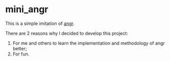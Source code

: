 # mini_angr

This is a simple imitation of [angr](https://github.com/angr/angr).

There are 2 reasons why I decided to develop this project:

1. For me and others to learn the implementation and methodology of angr better;
2. For fun.